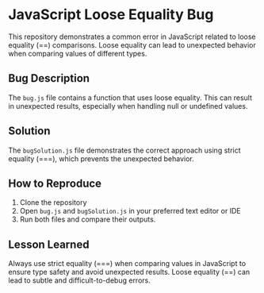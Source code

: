 # JavaScript Loose Equality Bug

This repository demonstrates a common error in JavaScript related to loose equality (==) comparisons. Loose equality can lead to unexpected behavior when comparing values of different types.

## Bug Description
The `bug.js` file contains a function that uses loose equality. This can result in unexpected results, especially when handling null or undefined values.

## Solution
The `bugSolution.js` file demonstrates the correct approach using strict equality (===), which prevents the unexpected behavior.

## How to Reproduce
1. Clone the repository
2. Open `bug.js` and `bugSolution.js` in your preferred text editor or IDE
3. Run both files and compare their outputs.

## Lesson Learned
Always use strict equality (===) when comparing values in JavaScript to ensure type safety and avoid unexpected results. Loose equality (==) can lead to subtle and difficult-to-debug errors. 